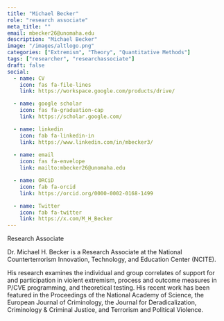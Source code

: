 ```yaml
---
title: "Michael Becker"
role: "research associate"
meta_title: ""
email: mbecker26@unomaha.edu
description: "Michael Becker"
image: "/images/altlogo.png"
categories: ["Extremism", "Theory", "Quantitative Methods"]
tags: ["researcher", "researchassociate"]
draft: false
social:
  - name: CV
    icon: fas fa-file-lines
    link: https://workspace.google.com/products/drive/

  - name: google scholar
    icon: fas fa-graduation-cap
    link: https://scholar.google.com/

  - name: linkedin
    icon: fab fa-linkedin-in
    link: https://www.linkedin.com/in/mbecker3/
  
  - name: email
    icon: fas fa-envelope
    link: mailto:mbecker26@unomaha.edu

  - name: ORCiD
    icon: fab fa-orcid
    link: https://orcid.org/0000-0002-0168-1499

  - name: Twitter
    icon: fab fa-twitter
    link: https://x.com/M_H_Becker
---
```

Research Associate

<!--more-->

Dr. Michael H. Becker is a Research Associate at the National Counterterrorism Innovation, Technology, and Education Center (NCITE).

His research examines the individual and group correlates of support for and participation in violent extremism, process and outcome measures in P/CVE programming, and theoretical testing. His recent work has been featured in the Proceedings of the National Academy of Science, the European Journal of Criminology, the Journal for Deradicalization, Criminology & Criminal Justice, and Terrorism and Political Violence.